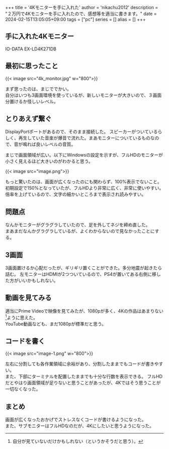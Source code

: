 +++
title = '4Kモニターを手に入れた'
author = 'nikachu2012'
description = "２万円で4Kモニターを手に入れたので、感想等を適当に書きます。"
date = 2024-02-15T13:05:05+09:00
tags = ["pc"]
series = []
alias = []
+++

## 手に入れた4Kモニター
IO-DATA EX-LD4K271DB

## 最初に思ったこと

{{< image src="4k_monitor.jpg" w="800">}}

まず思ったのは、まじででかい。  
自分はいつも3画面環境を使っているが、新しいモニターが大きいので、３画面分置けるか怪しいレベル。

## とりあえず繋ぐ
DisplayPortポートがあるので、そのまま接続した。
スピーカーがついているらしく、再生していた音楽が爆音で流れた。まあモニターについているものなので、音が鳴れば良いレベルの音質。

まじで画面領域が広い。以下にWindowsの設定を示すが、フルHDのモニターが小さく見えるほど大きいのがわかると思う。

{{< image src="image.png">}}

もっと驚いたのは、画面が広くなったのにも関わらず、100%表示でないこと。
初期設定で150%となっていたが、フルHDより非常に広く、非常に使いやすい。  
倍率を上げているので、文字の細かいところまで表示され読みやすい。

## 問題点
なんかモニターがグラグラしていたので、足を外してネジを締め直した。  
まあまだなんかグラグラしているが、よくわからないので見なかったことにする。

## 3画面
3画面置けるか心配だったが、ギリギリ置くことができた。多分地震が起きたら詰む。
左モニターはHDMIが2つついているので、PS4が置いてある右側に移した方がいいかもしれない。

## 動画を見てみる

適当にPrime Videoで映像を見てみたが、1080pが多く、4Kの作品はあまりない[^1]ように思えた。  
YouTube動画なども、まだ1080pが標準だと思う。

## コードを書く

{{< image src="image-1.png" w="800">}}

左右に分割しても各作業領域に余裕があり、分割したままでもコードが書きやすい。  
また、下部にターミナルを配置したままでも十分な行数を表示できる。
フルHDだとやはり画面領域が足りないと思うことがあったが、4Kではそう思うことが一切なくなった。

## まとめ
画面が広くなったおかげでストレスなくコードが書けるようになった。  
また、サブモニターはフルHDなのだが、4Kにしたいと思うようになった。

[^1]: 自分が見ていないだけかもしれない（というかそうだと思う）。
